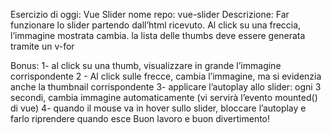 Esercizio di oggi: Vue Slider
nome repo: vue-slider
Descrizione:
Far funzionare lo slider partendo dall’html ricevuto.
Al click su una freccia, l’immagine mostrata cambia.
la lista delle thumbs deve essere generata tramite un v-for


Bonus:
1- al click su una thumb, visualizzare in grande l’immagine corrispondente
2 - Al click sulle frecce, cambia l’immagine, ma si evidenzia anche la thumbnail corrispondente
3- applicare l’autoplay allo slider: ogni 3 secondi, cambia immagine automaticamente (vi servirà l’evento mounted() di vue)
4- quando il mouse va in hover sullo slider, bloccare l’autoplay e farlo riprendere quando esce
Buon lavoro e buon divertimento!